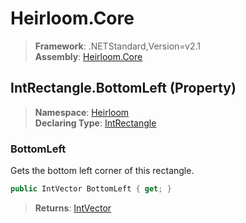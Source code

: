 # Heirloom.Core

> **Framework**: .NETStandard,Version=v2.1  
> **Assembly**: [Heirloom.Core][0]

## IntRectangle.BottomLeft (Property)

> **Namespace**: [Heirloom][0]  
> **Declaring Type**: [IntRectangle][1]

### BottomLeft

Gets the bottom left corner of this rectangle.

```cs
public IntVector BottomLeft { get; }
```

> **Returns**: [IntVector][2]

[0]: ../../../Heirloom.Core.md
[1]: ../IntRectangle.md
[2]: ../IntVector.md
